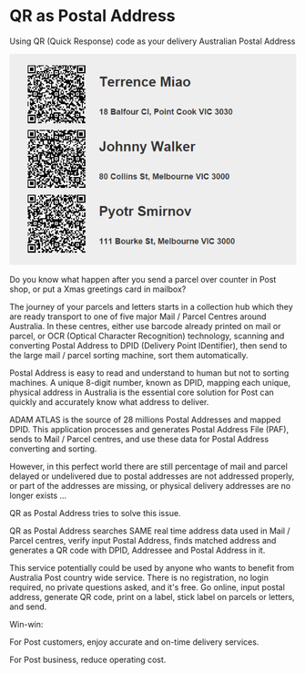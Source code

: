 # QR as Postal Address
Using QR (Quick Response) code as your delivery Australian Postal Address

![alt text][logo]

[logo]: https://raw.githubusercontent.com/TerrenceMiao/PAF/master/src/main/resources/static/images/QR%20as%20Postal%20Address.png "QR as Postal Address"

Do you know what happen after you send a parcel over counter in Post shop, or put a Xmas greetings card in mailbox?

The journey of your parcels and letters starts in a collection hub which they are ready transport to one of five major Mail / Parcel Centres around Australia. In these centres, either use barcode already printed on mail or parcel, or OCR (Optical Character Recognition) technology, scanning and converting Postal Address to DPID (Delivery Point IDentifier), then send to the large mail / parcel sorting machine, sort them automatically.

Postal Address is easy to read and understand to human but not to sorting machines. A unique 8-digit number, known as DPID, mapping each unique, physical address in Australia is the essential core solution for Post can quickly and accurately know what address to deliver.

ADAM ATLAS is the source of 28 millions Postal Addresses and mapped DPID. This application processes and generates Postal Address File (PAF), sends to Mail / Parcel centres, and use these data for Postal Address converting and sorting.

However, in this perfect world there are still percentage of mail and parcel delayed or undelivered due to postal addresses are not addressed properly, or part of the addresses are missing, or physical delivery addresses are no longer exists ...

QR as Postal Address tries to solve this issue.

QR as Postal Address searches SAME real time address data used in Mail / Parcel centres, verify input Postal Address, finds matched address and generates a QR code with DPID, Addressee and Postal Address in it.

This service potentially could be used by anyone who wants to benefit from Australia Post country wide service. There is no registration, no login required, no private questions asked, and it's free. Go online, input postal address, generate QR code, print on a label, stick label on parcels or letters, and send.

Win-win:

For Post customers, enjoy accurate and on-time delivery services.

For Post business, reduce operating cost. 
